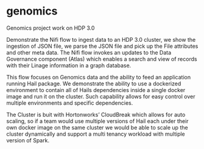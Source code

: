 # genomics
Genomics project work on HDP 3.0

Demonstrate the Nifi flow to ingest data to an HDP 3.0 cluster, we show the ingestion of JSON file, we parse the JSON file and pick up the File attributes and other meta data. The Nifi flow invokes an updates to the Data Governance component (Atlas) which enables a search and view of records with their Linage information in a graph database.

This flow focuses on Genomics data and the ability to feed an application running Hail package.
We demonstrate the ability to use a dockerized environment to contain all of Hails dependencies inside a single docker image and run it on the cluster. Such capability allows for easy control over multiple environments and specific dependencies.

The Cluster is buit with Hortonworks’ CloudBreak which allows for auto scaling, so if a team would use multiple versions of Hail each under their own docker image on the same cluster we would be able to scale up the cluster dynamically and support a multi tenancy workload with multiple version of Spark.

